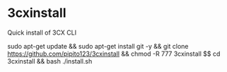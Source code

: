 # 3cxinstall
Quick install of 3CX CLI


sudo apt-get update && sudo apt-get install git -y && git clone https://github.com/pipito123/3cxinstall && chmod -R 777 3cxinstall $$ cd 3cxinstall && bash ./install.sh


